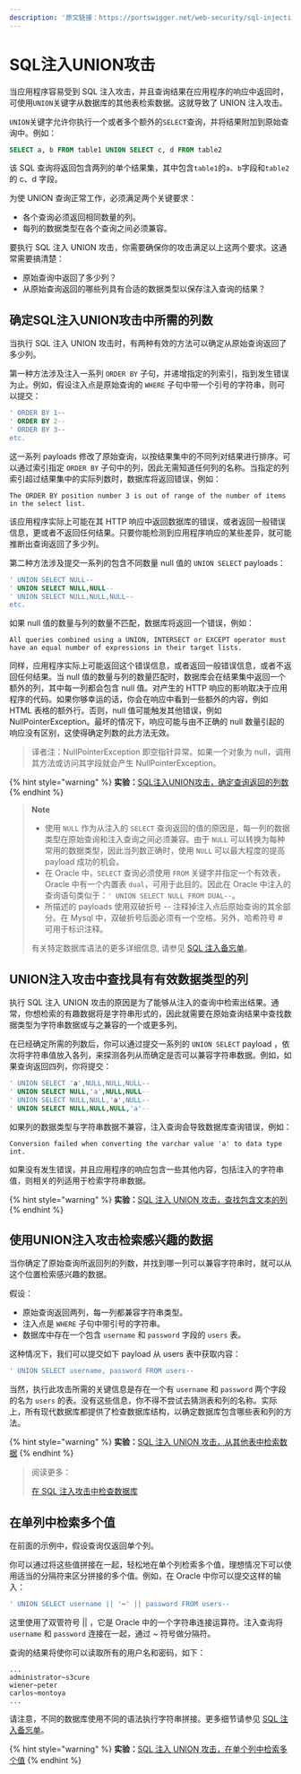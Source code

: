 ```yaml
---
description: '原文链接：https://portswigger.net/web-security/sql-injection/union-attacks'
---
```


# SQL注入UNION攻击

当应用程序容易受到 SQL 注入攻击，并且查询结果在应用程序的响应中返回时，可使用`UNION`关键字从数据库的其他表检索数据。这就导致了 UNION 注入攻击。

`UNION`关键字允许你执行一个或者多个额外的`SELECT`查询，并将结果附加到原始查询中。例如：

```sql
SELECT a, b FROM table1 UNION SELECT c, d FROM table2
```

该 SQL 查询将返回包含两列的单个结果集，其中包含`table1`的`a`、`b`字段和`table2`的 c、d 字段。

为使 UNION 查询正常工作，必须满足两个关键要求：

* 各个查询必须返回相同数量的列。
* 每列的数据类型在各个查询之间必须兼容。

要执行 SQL 注入 UNION 攻击，你需要确保你的攻击满足以上这两个要求。这通常需要搞清楚：

* 原始查询中返回了多少列？
* 从原始查询返回的哪些列具有合适的数据类型以保存注入查询的结果？

## 确定SQL注入UNION攻击中所需的列数

当执行 SQL 注入 UNION 攻击时，有两种有效的方法可以确定从原始查询返回了多少列。

第一种方法涉及注入一系列 `ORDER BY` 子句，并递增指定的列索引，指到发生错误为止。例如，假设注入点是原始查询的 `WHERE` 子句中带一个引号的字符串，则可以提交：

```sql
' ORDER BY 1--
' ORDER BY 2--
' ORDER BY 3--
etc.
```

这一系列 payloads 修改了原始查询，以按结果集中的不同列对结果进行排序。可以通过索引指定 `ORDER BY` 子句中的列，因此无需知道任何列的名称。当指定的列索引超过结果集中的实际列数时，数据库将返回错误，例如：

```text
The ORDER BY position number 3 is out of range of the number of items in the select list.
```

该应用程序实际上可能在其 HTTP 响应中返回数据库的错误，或者返回一般错误信息，更或者不返回任何结果。只要你能检测到应用程序响应的某些差异，就可能推断出查询返回了多少列。

第二种方法涉及提交一系列的包含不同数量 null 值的 `UNION SELECT` payloads：

```sql
' UNION SELECT NULL--
' UNION SELECT NULL,NULL--
' UNION SELECT NULL,NULL,NULL--
etc.
```

如果 null 值的数量与列的数量不匹配，数据库将返回一个错误，例如：

```text
All queries combined using a UNION, INTERSECT or EXCEPT operator must have an equal number of expressions in their target lists.
```

同样，应用程序实际上可能返回这个错误信息，或者返回一般错误信息，或者不返回任何结果。当 null 值的数量与列的数量匹配时，数据库会在结果集中返回一个额外的列，其中每一列都会包含 null 值。对产生的 HTTP 响应的影响取决于应用程序的代码。如果你够幸运的话，你会在响应中看到一些额外的内容，例如 HTML 表格的额外行。否则，null 值可能触发其他错误，例如 NullPointerException。最坏的情况下，响应可能与由不正确的 null 数量引起的响应没有区别，这使得确定列数的此方法无效。

> 译者注：NullPointerException 即空指针异常。如果一个对象为 null，调用其方法或访问其字段就会产生 NullPointerException。

{% hint style="warning" %}
**实验：**[SQL注入UNION攻击，确定查询返回的列数](https://portswigger.net/web-security/sql-injection/union-attacks/lab-determine-number-of-columns)
{% endhint %}

> **Note**
>
> * 使用 `NULL` 作为从注入的 `SELECT` 查询返回的值的原因是，每一列的数据类型在原始查询和注入查询之间必须兼容。由于 `NULL` 可以转换为每种常用的数据类型，因此当列数正确时，使用 `NULL` 可以最大程度的提高 payload 成功的机会。
> * 在 Oracle 中，`SELECT` 查询必须使用 `FROM` 关键字并指定一个有效表，Oracle 中有一个内置表 `dual`，可用于此目的。因此在 Oracle 中注入的查询语句类似于：`' UNION SELECT NULL FROM DUAL--`。
> * 所描述的 payloads 使用双破折号 -- 注释掉注入点后原始查询的其余部分。在 Mysql 中，双破折号后面必须有一个空格。另外，哈希符号 \# 可用于标识注释。
>
> 有关特定数据库语法的更多详细信息, 请参见 [SQL 注入备忘单](https://portswigger.net/web-security/sql-injection/cheat-sheet)。

## UNION注入攻击中查找具有有效数据类型的列

执行 SQL 注入 UNION 攻击的原因是为了能够从注入的查询中检索出结果。通常，你想检索的有趣数据将是字符串形式的，因此就需要在原始查询结果中查找数据类型为字符串数据或与之兼容的一个或更多列。

在已经确定所需的列数后，你可以通过提交一系列的 `UNION SELECT` payload ，依次将字符串值放入各列，来探测各列从而确定是否可以兼容字符串数据。例如，如果查询返回四列，你将提交：

```sql
' UNION SELECT 'a',NULL,NULL,NULL--
' UNION SELECT NULL,'a',NULL,NULL--
' UNION SELECT NULL,NULL,'a',NULL--
' UNION SELECT NULL,NULL,NULL,'a'--
```

如果列的数据类型与字符串数据不兼容，注入查询会导致数据库查询错误，例如：

```text
Conversion failed when converting the varchar value 'a' to data type int.
```

如果没有发生错误，并且应用程序的响应包含一些其他内容，包括注入的字符串值，则相关的列适用于检索字符串数据。

{% hint style="warning" %}
**实验：**[SQL 注入 UNION 攻击，查找包含文本的列](https://portswigger.net/web-security/sql-injection/union-attacks/lab-find-column-containing-text)
{% endhint %}

## 使用UNION注入攻击检索感兴趣的数据

当你确定了原始查询所返回列的列数，并找到哪一列可以兼容字符串时，就可以从这个位置检索感兴趣的数据。

假设：

* 原始查询返回两列，每一列都兼容字符串类型。
* 注入点是 `WHERE` 子句中带引号的字符串。
* 数据库中存在一个包含 `username` 和 `password` 字段的 `users` 表。

这种情况下，我们可以提交如下 payload 从 users 表中获取内容：

```sql
' UNION SELECT username, password FROM users--
```

当然，执行此攻击所需的关键信息是存在一个有 `username` 和 `password` 两个字段的名为 `users` 的表。没有这些信息，你不得不尝试去猜测表和列的名称。实际上，所有现代数据库都提供了检查数据库结构，以确定数据库包含哪些表和列的方法。

{% hint style="warning" %}
**实验：**[SQL 注入 UNION 攻击，从其他表中检索数据](https://portswigger.net/web-security/sql-injection/union-attacks/lab-retrieve-data-from-other-tables)
{% endhint %}

> 阅读更多：
>
> [在 SQL 注入攻击中检查数据库](https://portswigger.net/web-security/sql-injection/examining-the-database)

## 在单列中检索多个值

在前面的示例中，假设查询仅返回单个列。

你可以通过将这些值拼接在一起，轻松地在单个列检索多个值，理想情况下可以使用适当的分隔符来区分拼接的多个值。例如，在 Oracle 中你可以提交这样的输入：

```sql
' UNION SELECT username || '~' || password FROM users--
```

这里使用了双管符号 \|\| ，它是 Oracle 中的一个字符串连接运算符。注入查询将 `username` 和 `password` 连接在一起，通过 ~ 符号做分隔符。

查询的结果将使你可以读取所有的用户名和密码，如下：

```text
...
administrator~s3cure
wiener~peter
carlos~montoya
...
```

请注意，不同的数据库使用不同的语法执行字符串拼接。更多细节请参见 [SQL 注入备忘单](https://portswigger.net/web-security/sql-injection/cheat-sheet)。

{% hint style="warning" %}
**实验：**[SQL 注入 UNION 攻击，在单个列中检索多个值](https://portswigger.net/web-security/sql-injection/union-attacks/lab-retrieve-multiple-values-in-single-column)
{% endhint %}

